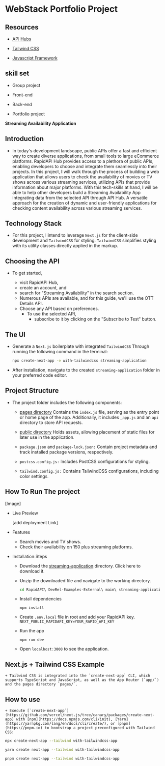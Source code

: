 
# WebStack Portfolio Project

## Resources

+ [API Hubs](https://rapidapi.com/hub)
  
+ [Tailwind CSS](https://tailwindcss.com/docs/installation)
  
+ [Javascript Framework](https://nextjs.org/)

## skill set

+ Group project

+ Front-end

+ Back-end

+ Portfolio project

**Streaming Availability Application**

## Introduction

+ In today's development landscape, public APIs offer a fast and efficient way to create diverse applications,
from small tools to large eCommerce platforms. RapidAPI Hub provides access to a plethora of public APIs,
enabling developers to choose and integrate them seamlessly into their projects. In this project, I will walk
through the process of building a web application that allows users to check the availability of movies or TV
shows across various streaming services, utilizing APIs that provide information about major platforms. With
this tech-skills at hand, I will be able to help other developers build a Streaming Availability App integrating data
from the selected API through API Hub. A versatile approach  for the creation of dynamic and user-friendly
applications for checking content availability across various streaming services.

## Technology Stack

+ For this project, I intend to leverage `Next.js` for the client-side development and `TailwindCSS` for styling.
`TailwindCSS` simplifies styling with its utility classes directly applied in the markup.

## Choosing the API

+ To get started,

  + visit RapidAPI Hub,
  + create an account, and
  + search for "Streaming Availability" in the search section.
  + Numerous APIs are available, and for this guide, we'll use the OTT Details API.
  + Choose any API based on preferences.
    + To use the selected API,
      + subscribe to it by clicking on the "Subscribe to Test" button.

## The UI

+ Generate a `Next.js` boilerplate with integrated `TailwindCSS` Through running the following command in the terminal:

    ```bash
    npx create-next-app -e with-tailwindcss streaming-application
    ```

+ After installation, navigate to the created `streaming-application` folder in your preferred code editor.

## Project Structure

+ The project folder includes the following components:

  + [pages directory](pages) Contains the `index.js` file, serving as the entry point or home page of the app. Additionally,
  it includes `_app.js` and an `api` directory to store API requests.
  
  + [public directory](public) Holds assets, allowing placement of static files for later use in the application.
  
  + `package.json` and `package-lock.json:` Contain project metadata and track installed package versions, respectively.
  
  + `postcss.config.js:` Includes PostCSS configurations for styling.
  
  + `tailwind.config.js:` Contains TailwindCSS configurations, including color settings.

## How To Run The project

[Image]
  
+ Live Preview

    [add deployment Link]

+ Features
  + Search movies and TV shows.
  + Check their availability on 150 plus streaming platforms.

+ Installation Steps
  + Download the [streaming-application](https://github.com/kelvin-thegreat/Webstack_portfolio_project_streaming_availability) directory. Click here to download it.

  + Unzip the downloaded file and navigate to the working directory.

    ```bash
    cd RapidAPI\ DevRel-Examples-External\ main\ streaming-application/
    ```

  + Install dependencies

    ```
    npm install
    ```

  + Create `.env.local` file in root and add your RapidAPI key. `NEXT_PUBLIC_RAPIDAPI_KEY=YOUR_RAPID_API_KEY`
  + Run the app

    ```
    npm run dev
    ```

  + Open `localhost:3000` to see the application.

## Next.js + Tailwind CSS Example

    + Tailwind CSS is integrated into the `create-next-app` CLI, which supports TypeScript and JavaScript, as well as the App Router (`app/`) and the pages directory `pages/`.

## How to use

    + Execute [`create-next-app`](https://github.com/vercel/next.js/tree/canary/packages/create-next-app) with [npm](https://docs.npmjs.com/cli/init), [Yarn](https://yarnpkg.com/lang/en/docs/cli/create/), or [pnpm](https://pnpm.io) to bootstrap a project preconfigured with Tailwind CSS:

```bash
npx create-next-app --tailwind with-tailwindcss-app
```

```bash
yarn create next-app --tailwind with-tailwindcss-app
```

```bash
pnpm create next-app --tailwind with-tailwindcss-app
```
